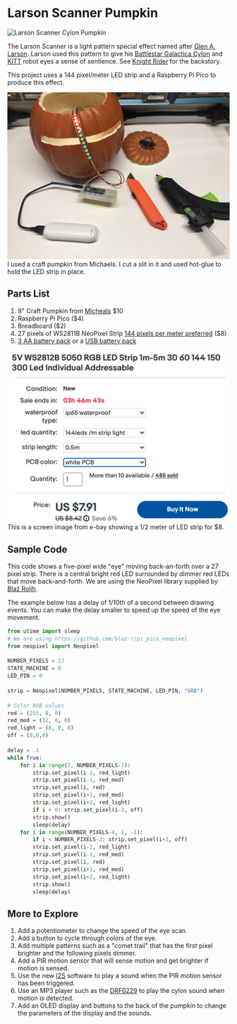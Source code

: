 # Larson Scanner Pumpkin

![Larson Scanner Cylon Pumpkin](../../img/cylon-pumpkin.gif)

The Larson Scanner is a light pattern special effect named after [Glen A. Larson](https://en.wikipedia.org/wiki/Glen_A._Larson).  Larson used this pattern to give his [Battlestar Galactica Cylon](https://en.wikipedia.org/wiki/Cylon_(Battlestar_Galactica)) and [KITT](https://en.wikipedia.org/wiki/KITT) robot eyes a sense of sentience.  See [Knight Rider](https://en.wikipedia.org/wiki/Knight_Rider_(1982_TV_series)) for the backstory.

This project uses a 144 pixel/meter LED strip and a Raspberry Pi Pico to produce this effect.

![Craft Pumpkin](../../img/craft-pumpkin.jpg)
I used a craft pumpkin from Michaels.  I cut a slit in it and used hot-glue to hold the LED strip in place.

## Parts List

1. 9" Craft Pumpkin from [Micheals](https://www.michaels.com/9-in-orange-craft-pumpkin-by-ashland/10638818.html) $10
1. Raspberry Pi Pico ($4)
2. Breadboard ($2)
3. 27 pixels of WS2811B NeoPixel Strip [144 pixels per meter preferred](https://www.ebay.com/itm/324452155664?hash=item4b8adb0110:g:-kUAAOSwwT9f9avu) ($8)
4. [3 AA battery pack](https://www.ebay.com/itm/234251696371?hash=item368a7d38f3%3Ag%3AZe8AAOSwTmtaqyvb) or a [USB battery pack](https://www.amazon.com/Compact-5000mAh-External-Portable-More-Black/dp/B09BJGVH17/ref=dp_fod_2?th=1)

![WS2811b 144](../../img/ws2811b-144.png)
This is a screen image from e-bay showing a 1/2 meter of LED strip for $8.

## Sample Code

This code shows a five-pixel wide "eye" moving back-an-forth over a 27 pixel strip.  There is a central bright red LED surrounded by dimmer red LEDs that move back-and-forth.  We are using the NeoPixel library supplied by [Blaž Rolih](https://github.com/blaz-r/pi_pico_neopixel).

The example below has a delay of 1/10th of a second between drawing events.  You can make the delay smaller to speed up the speed of the eye movement.

```py
from utime import sleep
# We are using https://github.com/blaz-r/pi_pico_neopixel
from neopixel import Neopixel

NUMBER_PIXELS = 27
STATE_MACHINE = 0
LED_PIN = 0

strip = Neopixel(NUMBER_PIXELS, STATE_MACHINE, LED_PIN, "GRB")

# Color RGB values
red = (255, 0, 0)
red_med = (32, 0, 0)
red_light = (8, 0, 0)
off = (0,0,0)

delay = .1
while True:
    for i in range(2, NUMBER_PIXELS-2):
        strip.set_pixel(i-2, red_light)
        strip.set_pixel(i-1, red_med)
        strip.set_pixel(i, red)
        strip.set_pixel(i+1, red_med)
        strip.set_pixel(i+2, red_light)
        if i > 0: strip.set_pixel(i-3, off)
        strip.show()
        sleep(delay)
    for i in range(NUMBER_PIXELS-4, 1, -1):
        if i < NUMBER_PIXELS-2: strip.set_pixel(i+3, off)
        strip.set_pixel(i-2, red_light)
        strip.set_pixel(i-1, red_med)
        strip.set_pixel(i, red)
        strip.set_pixel(i+1, red_med)
        strip.set_pixel(i+2, red_light)
        strip.show()
        sleep(delay)
```

## More to Explore

1. Add a potentiometer to change the speed of the eye scan.
2. Add a button to cycle through colors of the eye.
3. Add multiple patterns such as a "comet trail" that has the first pixel brighter and the following pixels dimmer.
4. Add a PIR motion sensor that will sense motion and get brighter if motion is sensed.
5. Use the new [I2S](https://github.com/miketeachman/micropython-i2s-examples) software to play a sound when the PIR motion sensor has been triggered.
6. Use an MP3 player such as the [DRF0229](https://wiki.dfrobot.com/DFPlayer_Mini_SKU_DFR0299) to play the cylon sound when motion is detected.
7. Add an OLED display and buttons to the back of the pumpkin to change the parameters of the display and the sounds.